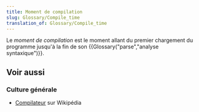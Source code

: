 ```yaml
---
title: Moment de compilation
slug: Glossary/Compile_time
translation_of: Glossary/Compile_time
---
```


Le _moment de compilation_ est le moment allant du premier chargement du programme jusqu'à la fin de son {{Glossary("parse","analyse syntaxique")}}.

## Voir aussi

### Culture générale

- [Compilateur](https://fr.wikipedia.org/wiki/Compilateur) sur Wikipédia
